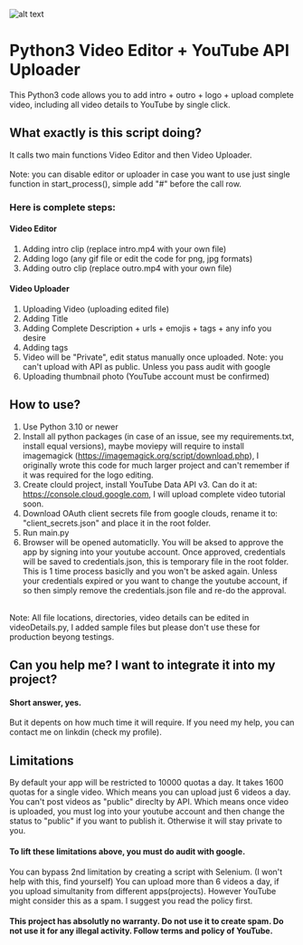 ![alt text](http://repository-images.githubusercontent.com/517701519/e88551b1-0411-4113-8bde-beff910047a9)

# Python3 Video Editor + YouTube API Uploader
This Python3 code allows you to add intro + outro + logo + upload complete video, including all video details to YouTube by single click.

## What exactly is this script doing?
It calls two main functions Video Editor and then Video Uploader.  
<br/> 
Note: you can disable editor or uploader in case you want to use just single function in start_process(), simple add "#" before the call row.

### Here is complete steps:
#### Video Editor
1.  Adding intro clip (replace intro.mp4 with your own file)
2.  Adding logo (any gif file or edit the code for png, jpg formats)
3.  Adding outro clip (replace outro.mp4 with your own file)

#### Video Uploader
1.  Uploading Video (uploading edited file)
2.  Adding Title
3.  Adding Complete Description + urls + emojis + tags + any info you desire
4.  Adding tags
5.  Video will be "Private", edit status manually once uploaded. Note: you can't upload with API as public. Unless you pass audit with google
6.  Uploading thumbnail photo (YouTube account must be confirmed)


## How to use?
1. Use Python 3.10 or newer
2. Install all python packages (in case of an issue, see my requirements.txt, install equal versions), maybe moviepy will require to install imagemagick (https://imagemagick.org/script/download.php), I originally wrote this code for much larger project and can't remember if it was required for the logo editing.
3. Create clould project, install YouTube Data API v3. Can do it at: https://console.cloud.google.com, I will upload complete video tutorial soon.
4. Download OAuth client secrets file from google clouds, rename it to: "client_secrets.json" and place it in the root folder.
5. Run main.py
6. Browser will be opened automaticlly. You will be aksed to approve the app by signing into your youtube account. Once approved, credentials will be saved to credentials.json, this is temporary file in the root folder. This is 1 time process basiclly and you won't be asked again. Unless your credentials expired or you want to change the youtube account, if so then simply remove the credentials.json file and re-do the approval.
<br/>
Note: All file locations, directories, video details can be edited in videoDetails.py, I added sample files but please don't use these for production beyong testings.

## Can you help me? I want to integrate it into my project?
#### Short answer, yes. 
But it depents on how much time it will require. If you need my help, you can contact me on linkdin (check my profile).



## Limitations
By default your app will be restricted to 10000 quotas a day. It takes 1600 quotas for a single video. Which means you can upload just 6 videos a day.
You can't post videos as "public" direclty by API. Which means once video is uploaded, you must log into your youtube account and then change the status to "public" if you want to publish it. Otherwise it will stay private to you.
#### To lift these limitations above, you must do audit with google. 
You can bypass 2nd limitation by creating a script with Selenium. (I won't help with this, find yourself)
You can upload more than 6 videos a day, if you upload simultanity from different apps(projects). However YouTube might consider this as a spam. I suggest you read the policy first.

#### This project has absolutly no warranty. Do not use it to create spam. Do not use it for any illegal activity. Follow terms and policy of YouTube.
